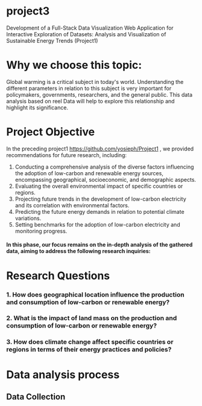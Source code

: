 # project3
Development of a Full-Stack Data Visualization Web Application for Interactive Exploration of Datasets: Analysis and Visualization of Sustainable Energy Trends (Project1)

# Why we choose this topic:

Global warming is a critical subject in today's world.
Understanding the different parameters in relation to this subject is very important for policymakers, governments, researchers, and the general public. 
This data analysis based on reel Data will help to explore this relationship and highlight its significance.

# Project Objective 

In the preceding project1  https://github.com/yosieph/Project1
, we provided recommendations for future research, including:
1. Conducting a comprehensive analysis of the diverse factors influencing the adoption of low-carbon and renewable energy sources, encompassing geographical, socioeconomic, and demographic aspects.
2. Evaluating the overall environmental impact of specific countries or regions.
3. Projecting future trends in the development of low-carbon electricity and its correlation with environmental factors.
4. Predicting the future energy demands in relation to potential climate variations.
5. Setting benchmarks for the adoption of low-carbon electricity and monitoring progress.
 
####  In this phase, our focus remains on the in-depth analysis of the gathered data, aiming to address the following research inquiries:
# Research Questions
###  1. How does geographical location influence the production and consumption of low-carbon or renewable energy? 
###  2. What is the impact of land mass on the production and consumption of low-carbon or renewable energy? 
###  3. How does climate change affect specific countries or regions in terms of their energy practices and policies? 

# Data analysis process 


## Data Collection  